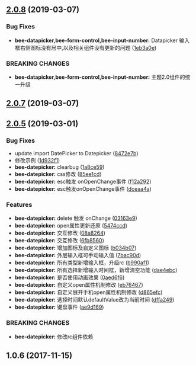 <a name="2.0.8"></a>
## [2.0.8](https://github.com/tinper-bee/bee-datepicker/compare/v2.0.7...v2.0.8) (2019-03-07)


### Bug Fixes

* **bee-datapicker,bee-form-control,bee-input-number:** Datapicker 输入框右侧图标没有居中,以及相关组件没有更新的问题 ([1eb3a0e](https://github.com/tinper-bee/bee-datepicker/commit/1eb3a0e))


### BREAKING CHANGES

* **bee-datapicker,bee-form-control,bee-input-number:** 主题2.0组件的统一升级



<a name="2.0.7"></a>
## [2.0.7](https://github.com/tinper-bee/bee-datepicker/compare/v2.0.5...v2.0.7) (2019-03-07)



<a name="2.0.5"></a>
## [2.0.5](https://github.com/tinper-bee/bee-datepicker/compare/1.0.6...v2.0.5) (2019-03-01)


### Bug Fixes

* update import DatePicker to Datepicker ([8472e7b](https://github.com/tinper-bee/bee-datepicker/commit/8472e7b))
* 修改示例 ([1d932f1](https://github.com/tinper-bee/bee-datepicker/commit/1d932f1))
* **bee-datepicker:** clearbug ([1a8ce59](https://github.com/tinper-bee/bee-datepicker/commit/1a8ce59))
* **bee-datepicker:** css修改 ([85ee1cd](https://github.com/tinper-bee/bee-datepicker/commit/85ee1cd))
* **bee-datepicker:** esc触发 onOpenChange事件 ([f12a292](https://github.com/tinper-bee/bee-datepicker/commit/f12a292))
* **bee-datepicker:** esc触发onOpenChange事件 ([dceaa4a](https://github.com/tinper-bee/bee-datepicker/commit/dceaa4a))


### Features

* **bee-datepicker:** delete 触发 onChange ([03163e9](https://github.com/tinper-bee/bee-datepicker/commit/03163e9))
* **bee-datepicker:** open属性更新还原 ([5474ccd](https://github.com/tinper-bee/bee-datepicker/commit/5474ccd))
* **bee-datepicker:** 交互修改 ([08a8264](https://github.com/tinper-bee/bee-datepicker/commit/08a8264))
* **bee-datepicker:** 交互修改 ([6fb8560](https://github.com/tinper-bee/bee-datepicker/commit/6fb8560))
* **bee-datepicker:** 增加图标及自定义图标 ([b034b07](https://github.com/tinper-bee/bee-datepicker/commit/b034b07))
* **bee-datepicker:** 外层输入框可手动输入值 ([7bac90d](https://github.com/tinper-bee/bee-datepicker/commit/7bac90d))
* **bee-datepicker:** 所有类型新增输入框，升级rc ([b990af1](https://github.com/tinper-bee/bee-datepicker/commit/b990af1))
* **bee-datepicker:** 所有选择新增输入时间框，新增清空功能 ([dae4ebc](https://github.com/tinper-bee/bee-datepicker/commit/dae4ebc))
* **bee-datepicker:** 是否使用动画效果 ([0aed6f6](https://github.com/tinper-bee/bee-datepicker/commit/0aed6f6))
* **bee-datepicker:** 自定义open属性机制修改 ([eb76467](https://github.com/tinper-bee/bee-datepicker/commit/eb76467))
* **bee-datepicker:** 自定义展开手机open属性机制修改 ([d865efc](https://github.com/tinper-bee/bee-datepicker/commit/d865efc))
* **bee-datepicker:** 选择时间默认defaultValue改为当前时间 ([dffa249](https://github.com/tinper-bee/bee-datepicker/commit/dffa249))
* **bee-datepicker:** 键盘事件 ([ae9d169](https://github.com/tinper-bee/bee-datepicker/commit/ae9d169))


### BREAKING CHANGES

* **bee-datepicker:** 修改rc组件依赖



<a name="1.0.6"></a>
## 1.0.6 (2017-11-15)




